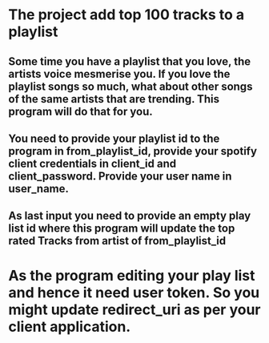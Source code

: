 # The project add top 100 tracks to a playlist

## Some time you have a playlist that you love, the artists voice mesmerise you. If you love the playlist songs so much, what about other songs of the same artists that are trending. This program will do that for you.

## You need to provide your playlist id to the program in **from_playlist_id**, provide your spotify client credentials in **client_id** and **client_password**. Provide your user name in **user_name**.

## As last input you need to provide an empty play list id where this program will update the top rated Tracks from artist of **from_playlist_id**


# As the program editing your play list and hence it need user token. So you might update **redirect_uri** as per your client application. 

